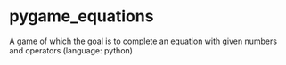 # pygame_equations
A game of which the goal is to complete an equation with given numbers and operators (language: python)
